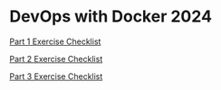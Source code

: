 # DevOps with Docker 2024

[Part 1 Exercise Checklist](https://github.com/mizhonka/devopswithdocker/blob/main/part1/exercises.md)

[Part 2 Exercise Checklist](https://github.com/mizhonka/devopswithdocker/blob/main/part2/exercises.md)  

[Part 3 Exercise Checklist](https://github.com/mizhonka/devopswithdocker/tree/main/part3/exercises.md)
